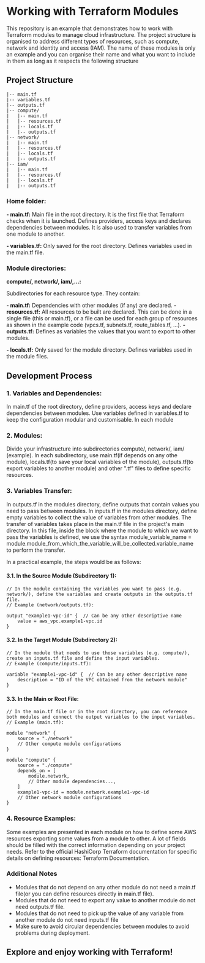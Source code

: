 # Working with Terraform Modules

This repository is an example that demonstrates how to work with Terraform modules to manage cloud infrastructure. The project structure is organised to address different types of resources, such as compute, network and identity and access (IAM). The name of these modules is only an example and you can organise their name and what you want to include in them as long as it respects the following structure

## Project Structure
```
|-- main.tf
|-- variables.tf
|-- outputs.tf
|-- compute/
|   |-- main.tf
|   |-- resources.tf
|   |-- locals.tf
|   |-- outputs.tf
|-- network/
|   |-- main.tf
|   |-- resources.tf
|   |-- locals.tf
|   |-- outputs.tf
|-- iam/
|   |-- main.tf
|   |-- resources.tf
|   |-- locals.tf
|   |-- outputs.tf
```
### Home folder:

**- main.tf:**
        Main file in the root directory. It is the first file that Terraform checks when it is launched.
        Defines providers, access keys and declares dependencies between modules. It is also used to transfer variables from one module to another.

**- variables.tf:**
        Only saved for the root directory.
        Defines variables used in the main.tf file.


### Module directories:

**compute/, network/, iam/,...:**

Subdirectories for each resource type.
They contain:
        
**- main.tf:**
        Dependencies with other modules (if any) are declared.
**- resources.tf:**
        All resources to be built are declared. This can be done in a single file (this or main.tf), or a file can be used for each group of resources as shown in the example code (vpcs.tf, subnets.tf, route_tables.tf, ...).
**- outputs.tf:**
        Defines as variables the values that you want to export to other modules.
            
**- locals.tf:**
        Only saved for the module directory.
        Defines variables used in the module files.

## Development Process

### 1. Variables and Dependencies:
In main.tf of the root directory, define providers, access keys and declare dependencies between modules.
Use variables defined in variables.tf to keep the configuration modular and customisable.
        In each module

### 2. Modules:
Divide your infrastructure into subdirectories compute/, network/, iam/ (example).
In each subdirectory, use main.tf(if depends on any othe module), locals.tf(to save your local variables of the module), outputs.tf(to export variables to another module) and other ".tf" files to define specific resources.

### 3. Variables Transfer:
In outputs.tf in the modules directory, define outputs that contain values you need to pass between modules.
In inputs.tf in the modules directory, define empty variables to collect the value of variables from other modules.
The transfer of variables takes place in the main.tf file in the project's main directory. In this file, inside the block where the module to which we want to pass the variables is defined, we use the syntax module_variable_name = module.module_from_which_the_variable_will_be_collected.variable_name to perform the transfer.
        
In a practical example, the steps would be as follows:
    
#### 3.1. In the Source Module (Subdirectory 1):

```hcl
// In the module containing the variables you want to pass (e.g. network/), define the variables and create outputs in the outputs.tf file.
// Example (network/outputs.tf):

output "example1-vpc-id" {  // Can be any other descriptive name
    value = aws_vpc.example1-vpc.id
}
```

#### 3.2. In the Target Module (Subdirectory 2):

```hcl
// In the module that needs to use those variables (e.g. compute/), create an inputs.tf file and define the input variables.
// Example (compute/inputs.tf):

variable "example1-vpc-id" {  // Can be any other descriptive name
    description = "ID of the VPC obtained from the network module"
}
```
    
#### 3.3. In the Main or Root File:

```hcl
// In the main.tf file or in the root directory, you can reference both modules and connect the output variables to the input variables.
// Example (main.tf):

module "network" {
    source = "./network"
    // Other compute module configurations
}

module "compute" {
    source = "./compute"
    depends_on = [
        module.network,
        // Other module dependencies...,
    ]
    example1-vpc-id = module.network.example1-vpc-id
    // Other network module configurations
}
```

### 4. Resource Examples:
Some examples are presented in each module on how to define some AWS resources exporting some values from a module to other.
A lot of fields should be filled with the correct information depending on your project needs.
Refer to the official HashiCorp Terraform documentation for specific details on defining resources: Terraform Documentation.

### Additional Notes

- Modules that do not depend on any other module do not need a main.tf file(or you can define resources directly in main.tf file).
- Modules that do not need to export any value to another module do not need outputs.tf file.
- Modules that do not need to pick up the value of any variable from another module do not need inputs.tf file
- Make sure to avoid circular dependencies between modules to avoid problems during deployment.
    

## Explore and enjoy working with Terraform!
